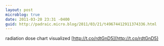 ```yaml
---
layout: post
microblog: true
date: 2011-03-20 23:31 -0400
guid: http://padraic.micro.blog/2011/03/21/t49674412911374336.html
---
```

radiation dose chart visualized [http://t.co/rdtGnD5](http://t.co/rdtGnD5)
